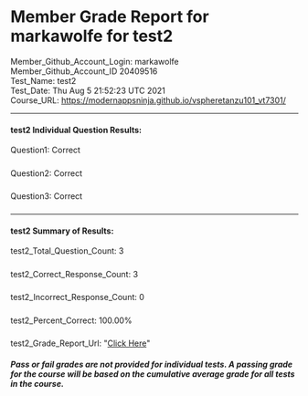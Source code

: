 # Member Grade Report for markawolfe for test2  
   
Member_Github_Account_Login: markawolfe  
Member_Github_Account_ID 20409516  
Test_Name: test2  
Test_Date: Thu Aug  5 21:52:23 UTC 2021  
Course_URL: https://modernappsninja.github.io/vspheretanzu101_vt7301/  
   
---  
#### test2 Individual Question Results:  
Question1: Correct  
#####  
Question2: Correct  
#####  
Question3: Correct  
#####  
---  
#### test2 Summary of Results:  
test2_Total_Question_Count: 3  
#####  
test2_Correct_Response_Count: 3  
#####  
test2_Incorrect_Response_Count: 0  
#####  
test2_Percent_Correct: 100.00%  
#####  
test2_Grade_Report_Url: "[Click Here](https://github.com/modernappsninjas/markawolfe/blob/main/static/userdata/courses/vspheretanzu101_vt7301/grade_report.pr1263.test2.md)"
##### Pass or fail grades are not provided for individual tests. A passing grade for the course will be based on the cumulative average grade for all tests in the course.  
